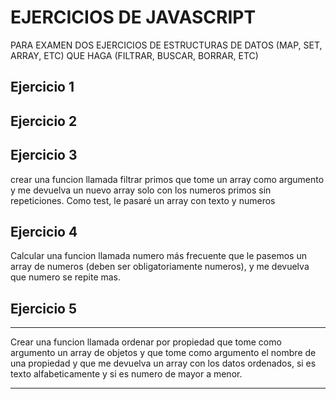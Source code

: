 # EJERCICIOS DE JAVASCRIPT
PARA EXAMEN DOS EJERCICIOS DE ESTRUCTURAS DE DATOS (MAP, SET, ARRAY, ETC) QUE HAGA (FILTRAR, BUSCAR, BORRAR, ETC)

## Ejercicio 1

## Ejercicio 2

## Ejercicio 3

crear una funcion llamada filtrar primos que tome un array como argumento y me devuelva un nuevo array solo con los numeros primos sin repeticiones. Como test, le pasaré un array con texto y numeros

## Ejercicio 4

Calcular una funcion llamada numero más frecuente que le pasemos un array de numeros (deben ser obligatoriamente numeros), y me devuelva que numero se repite mas.

## Ejercicio 5

****
Crear una funcion llamada ordenar por propiedad que tome como argumento un array de objetos y que tome como argumento el nombre de una propiedad y que me devuelva un array con los datos ordenados, si es texto alfabeticamente y si es numero de mayor a menor.
****

